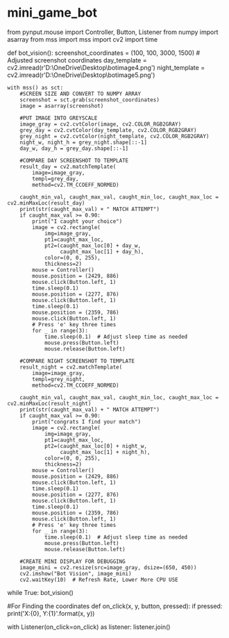 # mini_game_bot

from pynput.mouse import Controller, Button, Listener
from numpy import asarray
from mss import mss
import cv2
import time

def bot_vision():
    screenshot_coordinates = (100, 100, 3000, 1500)  # Adjusted screenshot coordinates
    day_template = cv2.imread(r'D:\\OneDrive\\Desktop\\botimage4.png')
    night_template = cv2.imread(r'D:\\OneDrive\\Desktop\\botimage5.png')

    with mss() as sct:
        #SCREEN SIZE AND CONVERT TO NUMPY ARRAY
        screenshot = sct.grab(screenshot_coordinates)
        image = asarray(screenshot)

        #PUT IMAGE INTO GREYSCALE
        image_gray = cv2.cvtColor(image, cv2.COLOR_RGB2GRAY)
        grey_day = cv2.cvtColor(day_template, cv2.COLOR_RGB2GRAY)
        grey_night = cv2.cvtColor(night_template, cv2.COLOR_RGB2GRAY)
        night_w, night_h = grey_night.shape[::-1]
        day_w, day_h = grey_day.shape[::-1]

        #COMPARE DAY SCREENSHOT TO TEMPLATE
        result_day = cv2.matchTemplate(
            image=image_gray,
            templ=grey_day,
            method=cv2.TM_CCOEFF_NORMED)

        caught_min_val, caught_max_val, caught_min_loc, caught_max_loc = cv2.minMaxLoc(result_day)
        print(str(caught_max_val) + " MATCH ATTEMPT")
        if caught_max_val >= 0.90:
            print("I caught your choice")
            image = cv2.rectangle(
                img=image_gray,
                pt1=caught_max_loc,
                pt2=(caught_max_loc[0] + day_w,
                     caught_max_loc[1] + day_h),
                color=(0, 0, 255),
                thickness=2)
            mouse = Controller()
            mouse.position = (2429, 886)
            mouse.click(Button.left, 1)
            time.sleep(0.1)
            mouse.position = (2277, 876)
            mouse.click(Button.left, 1)
            time.sleep(0.1)
            mouse.position = (2359, 786)
            mouse.click(Button.left, 1)
            # Press 'e' key three times
            for _ in range(3):
                time.sleep(0.1)  # Adjust sleep time as needed
                mouse.press(Button.left)
                mouse.release(Button.left)

        #COMPARE NIGHT SCREENSHOT TO TEMPLATE
        result_night = cv2.matchTemplate(
            image=image_gray,
            templ=grey_night,
            method=cv2.TM_CCOEFF_NORMED)

        caught_min_val, caught_max_val, caught_min_loc, caught_max_loc = cv2.minMaxLoc(result_night)
        print(str(caught_max_val) + " MATCH ATTEMPT")
        if caught_max_val >= 0.90:
            print("congrats I find your match")
            image = cv2.rectangle(
                img=image_gray,
                pt1=caught_max_loc,
                pt2=(caught_max_loc[0] + night_w,
                     caught_max_loc[1] + night_h),
                color=(0, 0, 255),
                thickness=2)
            mouse = Controller()
            mouse.position = (2429, 886)
            mouse.click(Button.left, 1)
            time.sleep(0.1)
            mouse.position = (2277, 876)
            mouse.click(Button.left, 1)
            time.sleep(0.1)
            mouse.position = (2359, 786)
            mouse.click(Button.left, 1)
            # Press 'e' key three times
            for _ in range(3):
                time.sleep(0.1)  # Adjust sleep time as needed
                mouse.press(Button.left)
                mouse.release(Button.left)

        #CREATE MINI DISPLAY FOR DEBUGGING
        image_mini = cv2.resize(src=image_gray, dsize=(650, 450))
        cv2.imshow("Bot Vision", image_mini)
        cv2.waitKey(10)  # Refresh Rate, Lower More CPU USE

while True:
    bot_vision()

#For Finding the coordinates
def on_click(x, y, button, pressed):
     if pressed:
         print('X:{0}, Y:{1}'.format(x, y))

with Listener(on_click=on_click) as listener:
     listener.join()
